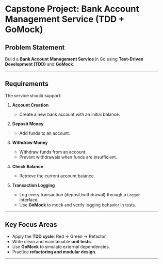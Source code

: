 #  Capstone Project: Bank Account Management Service (TDD + GoMock)

##  Problem Statement

Build a **Bank Account Management Service** in Go using **Test-Driven Development (TDD)** and **GoMock**.

---

##  Requirements

The service should support:

1. **Account Creation**  
   - Create a new bank account with an initial balance.  

2. **Deposit Money**  
   - Add funds to an account.  

3. **Withdraw Money**  
   - Withdraw funds from an account.  
   - Prevent withdrawals when funds are insufficient.  

4. **Check Balance**  
   - Retrieve the current account balance.  

5. **Transaction Logging**  
   - Log every transaction (deposit/withdrawal) through a `Logger` interface.  
   - Use **GoMock** to mock and verify logging behavior in tests.  

---

##  Key Focus Areas
- Apply the **TDD cycle**: Red → Green → Refactor.  
- Write clean and maintainable **unit tests**.  
- Use **GoMock** to simulate external dependencies.  
- Practice **refactoring and modular design**.  

---
